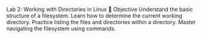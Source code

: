 Lab 2: Working with Directories in Linux
🎯 Objective
Understand the basic structure of a filesystem.
Learn how to determine the current working directory.
Practice listing the files and directories within a directory.
Master navigating the filesystem using commands.
